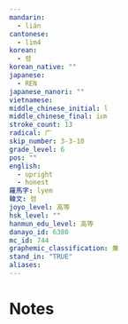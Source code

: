 ```yaml
---
mandarin:
  - lián
cantonese:
  - lim4
korean:
  - 렴
korean_native: ""
japanese:
  - REN
japanese_nanori: ""
vietnamese:
middle_chinese_initial: l
middle_chinese_final: iᴇm
stroke_count: 13
radical: 广
skip_number: 3-3-10
grade_level: 6
pos: ""
english:
  - upright
  - honest
羅馬字: lyem
韓文: 렴
joyo_level: 高等
hsk_level: ""
hanmun_edu_level: 高等
danayo_id: 6380
mc_id: 744
graphemic_classification: 兼
stand_in: "TRUE"
aliases:
---
```


# Notes
